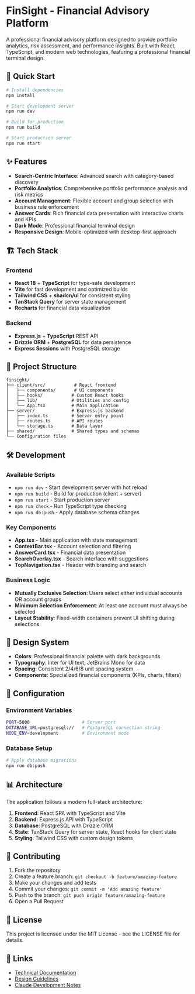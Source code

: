 # FinSight - Financial Advisory Platform

A professional financial advisory platform designed to provide portfolio analytics, risk assessment, and performance insights. Built with React, TypeScript, and modern web technologies, featuring a professional financial terminal design.

## 🚀 Quick Start

```bash
# Install dependencies
npm install

# Start development server
npm run dev

# Build for production
npm run build

# Start production server
npm run start
```

## ✨ Features

- **Search-Centric Interface**: Advanced search with category-based discovery
- **Portfolio Analytics**: Comprehensive portfolio performance analysis and risk metrics
- **Account Management**: Flexible account and group selection with business rule enforcement
- **Answer Cards**: Rich financial data presentation with interactive charts and KPIs
- **Dark Mode**: Professional financial terminal design
- **Responsive Design**: Mobile-optimized with desktop-first approach

## 🏗️ Tech Stack

### Frontend
- **React 18** + **TypeScript** for type-safe development
- **Vite** for fast development and optimized builds
- **Tailwind CSS** + **shadcn/ui** for consistent styling
- **TanStack Query** for server state management
- **Recharts** for financial data visualization

### Backend
- **Express.js** + **TypeScript** REST API
- **Drizzle ORM** + **PostgreSQL** for data persistence
- **Express Sessions** with PostgreSQL storage

## 📁 Project Structure

```
finsight/
├── client/src/           # React frontend
│   ├── components/       # UI components
│   ├── hooks/           # Custom React hooks
│   ├── lib/             # Utilities and config
│   └── App.tsx          # Main application
├── server/              # Express.js backend
│   ├── index.ts         # Server entry point
│   ├── routes.ts        # API routes
│   └── storage.ts       # Data layer
├── shared/              # Shared types and schemas
└── Configuration files
```

## 🛠️ Development

### Available Scripts

- `npm run dev` - Start development server with hot reload
- `npm run build` - Build for production (client + server)
- `npm run start` - Start production server
- `npm run check` - Run TypeScript type checking
- `npm run db:push` - Apply database schema changes

### Key Components

- **App.tsx** - Main application with state management
- **ContextBar.tsx** - Account selection and filtering
- **AnswerCard.tsx** - Financial data presentation
- **SearchOverlay.tsx** - Search interface with suggestions
- **TopNavigation.tsx** - Header with branding and search

### Business Logic

- **Mutually Exclusive Selection**: Users select either individual accounts OR account groups
- **Minimum Selection Enforcement**: At least one account must always be selected
- **Layout Stability**: Fixed-width containers prevent UI shifting during selections

## 🎨 Design System

- **Colors**: Professional financial palette with dark backgrounds
- **Typography**: Inter for UI text, JetBrains Mono for data
- **Spacing**: Consistent 2/4/6/8 unit spacing system
- **Components**: Specialized financial components (KPIs, charts, filters)

## 🔧 Configuration

### Environment Variables
```bash
PORT=5000                    # Server port
DATABASE_URL=postgresql://   # PostgreSQL connection string
NODE_ENV=development         # Environment mode
```

### Database Setup
```bash
# Apply database migrations
npm run db:push
```

## 📊 Architecture

The application follows a modern full-stack architecture:

1. **Frontend**: React SPA with TypeScript and Vite
2. **Backend**: Express.js API with TypeScript
3. **Database**: PostgreSQL with Drizzle ORM
4. **State**: TanStack Query for server state, React hooks for client state
5. **Styling**: Tailwind CSS with custom design tokens

## 🤝 Contributing

1. Fork the repository
2. Create a feature branch: `git checkout -b feature/amazing-feature`
3. Make your changes and add tests
4. Commit your changes: `git commit -m 'Add amazing feature'`
5. Push to the branch: `git push origin feature/amazing-feature`
6. Open a Pull Request

## 📝 License

This project is licensed under the MIT License - see the LICENSE file for details.

## 🔗 Links

- [Technical Documentation](./FINSIGHT_DOCUMENTATION.md)
- [Design Guidelines](./design_guidelines.md)
- [Claude Development Notes](./CLAUDE.md)